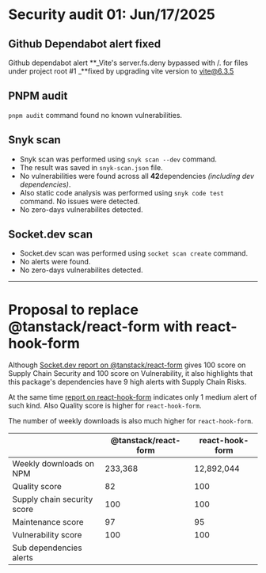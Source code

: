 # Security audit 01: Jun/17/2025

## Github Dependabot alert fixed

Github dependabot alert **_Vite's server.fs.deny bypassed with /. for files under project root #1 _**fixed by upgrading vite version to vite@6.3.5

## **PNPM audit**

`pnpm audit` command found no known vulnerabilities.

## Snyk scan

- Snyk scan was performed using `snyk scan --dev` command.
- The result was saved in `snyk-scan.json` file.
- No vulnerabilities were found across all **42**dependencies _(including dev dependencies)_.
- Also static code analysis was performed using `snyk code test` command. No issues were detected.
- No zero-days vulnerabilites detected.

## Socket.dev scan

- Socket.dev scan was performed using `socket scan create` command.
- No alerts were found.
- No zero-days vulnerabilites detected.

---

# Proposal to replace @tanstack/react-form with react-hook-form

Although [Socket.dev report on @tanstack/react-form](https://socket.dev/npm/package/@tanstack/react-form) gives 100 score on Supply Chain Security and 100 score on Vulnerability, it also highlights that this package's dependencies have 9 high alerts with Supply Chain Risks.

At the same time [report on react-hook-form](https://socket.dev/npm/package/react-hook-form) indicates only 1 medium alert of such kind. Also Quality score is higher for `react-hook-form`.

The number of weekly downloads is also much higher for `react-hook-form`.

|                             | @tanstack/react-form | react-hook-form |
| --------------------------- | -------------------- | --------------- |
| Weekly downloads on NPM     | 233,368              | 12,892,044      |
| Quality score               | 82                   | 100             |
| Supply chain security score | 100                  | 100             |
| Maintenance score           | 97                   | 95              |
| Vulnerability score         | 100                  | 100             |
| Sub dependencies alerts     |                      |                 |
